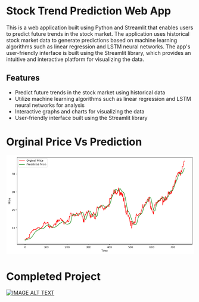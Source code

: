 # Stock Trend Prediction Web App

This is a web application built using Python and Streamlit that enables users to predict future trends in the stock market. The application uses historical stock market data to generate predictions based on machine learning algorithms such as linear regression and LSTM neural networks. The app's user-friendly interface is built using the Streamlit library, which provides an intuitive and interactive platform for visualizing the data.

## Features

- Predict future trends in the stock market using historical data
- Utilize machine learning algorithms such as linear regression and LSTM neural networks for analysis
- Interactive graphs and charts for visualizing the data
- User-friendly interface built using the Streamlit library

# Orginal Price Vs Prediction

<img src="https://github.com/Underemployed/Python-Stock-Trend-Prediction/blob/main/test.png">

# Completed Project


[![IMAGE ALT TEXT](http://img.youtube.com/vi/qUiJFur4VjY/0.jpg)](http://www.youtube.com/watch?v=qUiJFur4VjY "Python Stock Trend App Demo")
